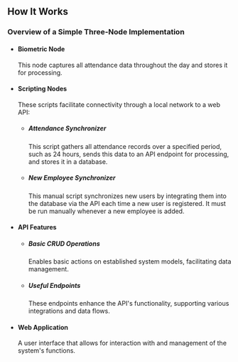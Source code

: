 <h2>How It Works</h2>
<h3>Overview of a Simple Three-Node Implementation</h3>
<ul>
    <li>
        <h4>Biometric Node</h4>
        <p>This node captures all attendance data throughout the day and stores it for processing.</p>
    </li>
    <li>
        <h4>Scripting Nodes</h4>
        <p>These scripts facilitate connectivity through a local network to a web API:</p>
        <ul>
            <li>
                <h5>Attendance Synchronizer</h5>
                <p>This script gathers all attendance records over a specified period, such as 24 hours, sends this data to an API endpoint for processing, and stores it in a database.</p>
            </li>
            <li>
                <h5>New Employee Synchronizer</h5>
                <p>This manual script synchronizes new users by integrating them into the database via the API each time a new user is registered. It must be run manually whenever a new employee is added.</p>
            </li>
        </ul>
    </li>
    <li>
        <h4>API Features</h4>
        <ul>
            <li>
                <h5>Basic CRUD Operations</h5>
                <p>Enables basic actions on established system models, facilitating data management.</p>
            </li>
            <li>
                <h5>Useful Endpoints</h5>
                <p>These endpoints enhance the API's functionality, supporting various integrations and data flows.</p>
            </li>
        </ul>
    </li>
    <li>
        <h4>Web Application</h4>
        <p>A user interface that allows for interaction with and management of the system's functions.</p>
    </li>
</ul>


